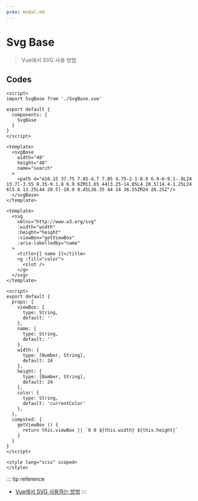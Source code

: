 ```yaml
---
prev: modal.md
---
```


# Svg Base

> Vue에서 SVG 사용 방법

## Codes

<CodeGroup>
  <CodeGroupItem title="App.vue">

``` vue
<script>
import SvgBase from './SvgBase.vue'

export default {
  components: {
    SvgBase
  }
}
</script>

<template>
  <svgBase
    width="48"
    height="48"
    name="search"
  >
    <path d="m16.15 37.75 7.85-4.7 7.85 4.75-2.1-8.9 6.9-6-9.1-.8L24 13.7l-3.55 8.35-9.1.8 6.9 6ZM11.65 44l3.25-14.05L4 20.5l14.4-1.25L24 6l5.6 13.25L44 20.5l-10.9 9.45L36.35 44 24 36.55ZM24 26.25Z"/>
  </svgBase>
</template>
```

  </CodeGroupItem>
  <CodeGroupItem title="SvgBase.vue">

``` vue
<template>
  <svg
    xmlns="http://www.w3.org/svg"
    :width="width"
    :height="height"
    :viewBox="getViewBox"
    :aria-labelledby="name"
  >
    <title>{{ name }}</title>
    <g :fill="color">
      <slot />
    </g>
  </svg>
</template>

<script>
export default {
  props: {
    viewBox: {
      type: String,
      default: ''
    },
    name: {
      type: String,
      default: ''
    },
    width: {
      type: [Number, String],
      default: 24
    },
    height: {
      type: [Number, String],
      default: 24
    },
    color: {
      type: String,
      default: 'currentColor'
    },
  },
  computed: {
    getViewBox () {
      return this.viewBox || `0 0 ${this.width} ${this.height}`
    }
  }
}
</script>

<style lang="scss" scoped>
</style>
```

  </CodeGroupItem>
</CodeGroup>

::: tip reference
- [Vue에서 SVG 사용하는 방법](https://hasudoki.tistory.com/entry/Vuejs-Vue%EC%97%90%EC%84%9C-SVG-%EC%82%AC%EC%9A%A9%ED%95%98%EB%8A%94-%EB%B0%A9%EB%B2%95How-to-use-svg-in-vue-app)
:::